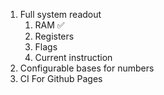 1. Full system readout
   1. RAM ✅
   2. Registers
   3. Flags
   4. Current instruction
2. Configurable bases for numbers
3. CI For Github Pages